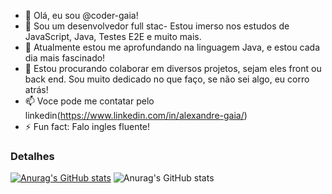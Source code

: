 - 👋 Olá, eu sou @coder-gaia!
- 👀 Sou um desenvolvedor full stac- Estou imerso nos estudos de JavaScript, Java, Testes E2E e muito mais.
- 🌱 Atualmente estou me aprofundando na linguagem Java, e estou cada dia mais fascinado!
- 💞️ Estou procurando colaborar em diversos projetos, sejam eles front ou back end. Sou muito dedicado no que  faço, se não sei algo, eu corro atrás!
- 📫 Voce pode me contatar pelo linkedin(https://www.linkedin.com/in/alexandre-gaia/)
- ⚡ Fun fact: Falo ingles fluente!

### Detalhes
[![Anurag's GitHub stats](https://github-readme-stats.vercel.app/api?username=coder-gaia)](https://github.com/anuraghazra/github-readme-stats)
![Anurag's GitHub stats](https://github-readme-stats.vercel.app/api?username=coder-gaia&show_icons=true)

<!---
coder-gaia/coder-gaia is a ✨ special ✨ repository because its `README.md` (this file) appears on your GitHub profile.
You can click the Preview link to take a look at your changes.
--->
